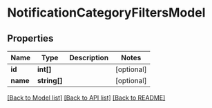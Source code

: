 # NotificationCategoryFiltersModel

## Properties
Name | Type | Description | Notes
------------ | ------------- | ------------- | -------------
**id** | **int[]** |  | [optional] 
**name** | **string[]** |  | [optional] 

[[Back to Model list]](../README.md#documentation-for-models) [[Back to API list]](../README.md#documentation-for-api-endpoints) [[Back to README]](../README.md)


